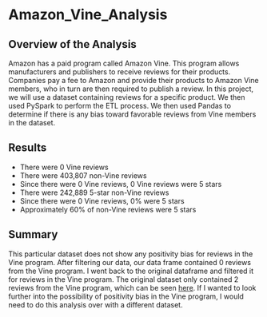 # Amazon_Vine_Analysis

## Overview of the Analysis

Amazon has a paid program called Amazon Vine. This program allows manufacturers and publishers to receive reviews for their products. Companies pay a fee to Amazon and provide their products to Amazon Vine members, who in turn are then required to publish a review. In this project, we will use a dataset containing reviews for a specific product. We then used PySpark to perform the ETL process. We then used Pandas to determine if there is any bias toward favorable reviews from Vine members in the dataset.

## Results

- There were 0 Vine reviews
- There were 403,807 non-Vine reviews
- Since there were 0 Vine reviews, 0 Vine reviews were 5 stars
- There were 242,889 5-star non-Vine reviews
- Since there were 0 Vine reviews, 0% were 5 stars
- Approximately 60% of non-Vine reviews were 5 stars

## Summary
This particular dataset does not show any positivity bias for reviews in the Vine program. After filtering our data, our data frame contained 0 reviews from the Vine program. I went back to the original dataframe and filtered it for reviews in the Vine program. The original dataset only contained 2 reviews from the Vine program, which can be seen [here](https://github.com/azarowj/Amazon_Vine_Analysis/blob/main/VineProgram.png). If I wanted to look further into the possibility of positivity bias in the Vine program, I would need to do this analysis over with a different dataset.
